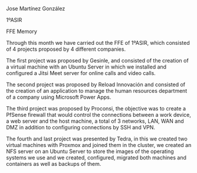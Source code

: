 Jose Martínez González

1ºASIR

FFE Memory 

Through this month we have carried out the FFE of 1ºASIR, which consisted of 4 projects proposed by 4 different companies. 

The first project was proposed by Gesinle, and consisted of the creation of a virtual machine with an Ubuntu Server in which we installed and configured a Jitsi Meet server for online calls and video calls. 

The second project was proposed by Reload Innovación and consisted of the creation of an application to manage the human resources department of a company using Microsoft Power Apps. 

The third project was proposed by Proconsi, the objective was to create a PfSense firewall that would control the connections between a work device, a web server and the host machine, a total of 3 networks, LAN, WAN and DMZ in addition to configuring connections by SSH and VPN. 

The fourth and last project was presented by Tedra, in this we created two virtual machines with Proxmox and joined them in the cluster, we created an NFS server on an Ubuntu Server to store the images of the operating systems we use and we created, configured, migrated both machines and containers as well as backups of them. 